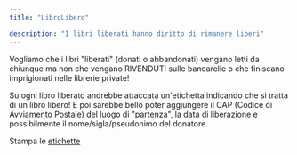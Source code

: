 ```yaml
---
title: "LibroLibero"

description: "I libri liberati hanno diritto di rimanere liberi"
---
```

Vogliamo che i libri "liberati" (donati o abbandonati) vengano letti da chiunque ma non che vengano RIVENDUTI sulle bancarelle o che finiscano imprigionati nelle librerie private!

Su ogni libro liberato andrebbe attaccata un'etichetta indicando che si tratta di un libro libero! E poi sarebbe bello poter aggiungere il CAP (Codice di Avviamento Postale) del luogo di "partenza", la data di liberazione e possibilmente il nome/sigla/pseudonimo del donatore.

Stampa le [etichette](/assets/librolibero-eu-v1.pdf)
